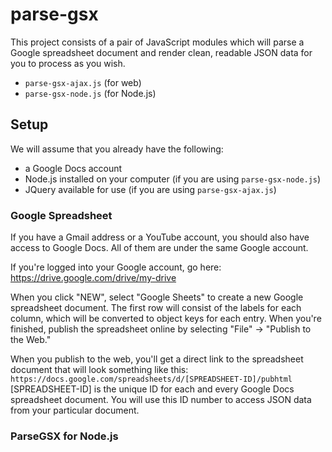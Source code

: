 # parse-gsx
This project consists of a pair of JavaScript modules which will parse a Google spreadsheet document and render clean, readable JSON data for you to process as you wish.

- `parse-gsx-ajax.js` (for web)
- `parse-gsx-node.js` (for Node.js)

## Setup

We will assume that you already have the following:  
- a Google Docs account
- Node.js installed on your computer (if you are using `parse-gsx-node.js`)
- JQuery available for use (if you are using `parse-gsx-ajax.js`)

### Google Spreadsheet

If you have a Gmail address or a YouTube account, you should also have access to Google Docs.  All of them are under the same Google account.

If you're logged into your Google account, go here:  https://drive.google.com/drive/my-drive

When you click "NEW", select "Google Sheets" to create a new Google spreadsheet document.  The first row will consist of the labels for each column, which will be converted to object keys for each entry.  When you're finished, publish the spreadsheet online by selecting "File" -> "Publish to the Web."

When you publish to the web, you'll get a direct link to the spreadsheet document that will look something like this:
`https://docs.google.com/spreadsheets/d/[SPREADSHEET-ID]/pubhtml`
[SPREADSHEET-ID] is the unique ID for each and every Google Docs spreadsheet document.  You will use this ID number to access JSON data from your particular document.

### ParseGSX for Node.js







